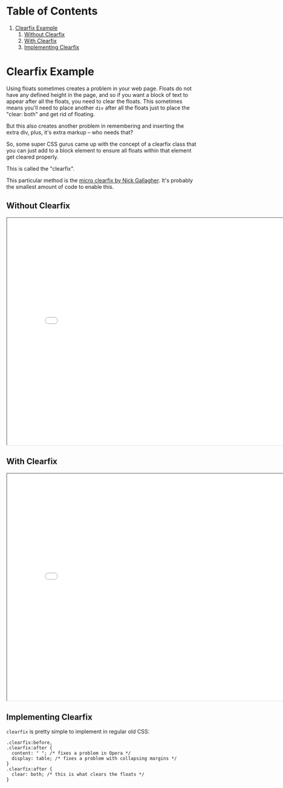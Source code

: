 
# Table of Contents

1.  [Clearfix Example](#clearfix-example)
    1.  [Without Clearfix](#without-clearfix)
    2.  [With Clearfix](#with-clearfix)
    3.  [Implementing Clearfix](#implementing-clearfix)


<a id="clearfix-example"></a>

# Clearfix Example

Using floats sometimes creates a problem in your web page. Floats do not have any defined height in the page, and so if you want a block of text to appear after all the floats, you need to clear the floats. This sometimes means you'll need to place another `div` after all the floats just to place the "clear: both" and get rid of floating.

But this also creates another problem in remembering and inserting the extra div, plus, it's extra markup &#x2013; who needs that?

So, some super CSS gurus came up with the concept of a clearfix class that you can just add to a block element to ensure all floats within that element get cleared properly.

This is called the "clearfix".

This particular method is the [micro clearfix by Nick Gallagher](http://nicolasgallagher.com/micro-clearfix-hack/). It's probably the smallest amount of code to enable this.


<a id="without-clearfix"></a>

## Without Clearfix

<div class="HTML">
<iframe src="./no-clearfix-example.html" width="800" height="600">

</div>

<div class="HTML">
</iframe>

</div>


<a id="with-clearfix"></a>

## With Clearfix

<div class="HTML">
<iframe src="./clearfix-example.html" width="800" height="600">

</div>

<div class="HTML">
</iframe>

</div>


<a id="implementing-clearfix"></a>

## Implementing Clearfix

`clearfix` is pretty simple to implement in regular old CSS:

    .clearfix:before,
    .clearfix:after {
      content: " "; /* fixes a problem in Opera */
      display: table; /* fixes a problem with collapsing margins */
    }
    .clearfix:after {
      clear: both; /* this is what clears the floats */
    }

